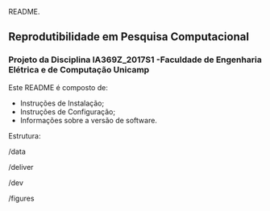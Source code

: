 README.
## Reprodutibilidade em Pesquisa Computacional
### Projeto da Disciplina IA369Z_2017S1 -Faculdade de Engenharia Elétrica e de Computação Unicamp

Este README é composto de:
- Instruções de Instalação;
- Instruções de Configuração;
- Informações sobre a versão de software.
 
 Estrutura:
 
 
/data

/deliver

/dev

/figures

 
